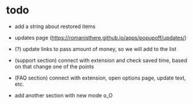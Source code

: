 # todo

- add a string about restored items

- updates page (https://romanisthere.github.io/apps/popupoff/updates/)
- (?) update links to pass amount of money, so we will add to the list
- (support section) connect with extension and check saved time, based on that change one of the points
- (FAQ section) connect with extension, open options page, update text, etc.
- add another section with new mode o_O
